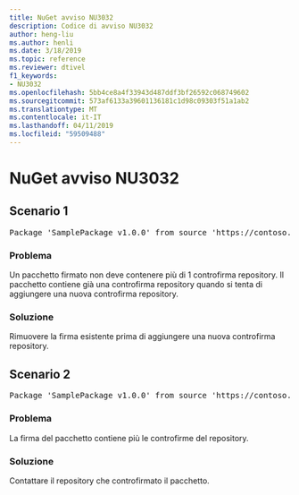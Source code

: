 ```yaml
---
title: NuGet avviso NU3032
description: Codice di avviso NU3032
author: heng-liu
ms.author: henli
ms.date: 3/18/2019
ms.topic: reference
ms.reviewer: dtivel
f1_keywords:
- NU3032
ms.openlocfilehash: 5bb4ce8a4f33943d487ddf3bf26592c068749602
ms.sourcegitcommit: 573af6133a39601136181c1d98c09303f51a1ab2
ms.translationtype: MT
ms.contentlocale: it-IT
ms.lasthandoff: 04/11/2019
ms.locfileid: "59509488"
---
```

# <a name="nuget-warning-nu3032"></a>NuGet avviso NU3032

## <a name="scenario-1"></a>Scenario 1

<pre>Package 'SamplePackage v1.0.0' from source 'https://contoso.com/index.json': The package already contains a repository countersignature. Please remove the existing signature before adding a new repository countersignature.</pre>

### <a name="issue"></a>Problema

Un pacchetto firmato non deve contenere più di 1 controfirma repository. Il pacchetto contiene già una controfirma repository quando si tenta di aggiungere una nuova controfirma repository.


### <a name="solution"></a>Soluzione

Rimuovere la firma esistente prima di aggiungere una nuova controfirma repository.



## <a name="scenario-2"></a>Scenario 2

<pre>Package 'SamplePackage v1.0.0' from source 'https://contoso.com/index.json': The package signature contains multiple repository countersignatures.</pre>

### <a name="issue"></a>Problema

La firma del pacchetto contiene più le controfirme del repository.


### <a name="solution"></a>Soluzione

Contattare il repository che controfirmato il pacchetto.